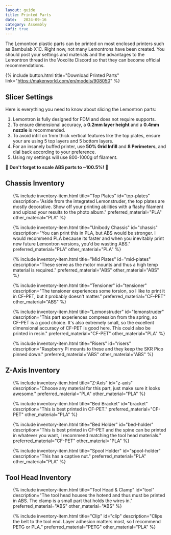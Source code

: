 ```yaml
---
layout: guide
title: Printed Parts
date:   2024-09-16
category: Assembly
kofi: true
---
```


The Lemontron plastic parts can be printed on most enclosed printers such as Bambulab X1C. Right now, not many
Lemontrons have been created. You should post your settings and materials and the advantages to the Lemontron thread in
the Voxolite Discord so that they can become official recommendations.

{% include button.html title="Download Printed Parts" link="https://makerworld.com/en/models/908050" %}

## Slicer Settings

Here is everything you need to know about slicing the Lemontron parts:

1. Lemontron is fully designed for FDM and does not require supports.
2. To ensure dimensional accuracy, a **0.2mm layer height** and a **0.4mm nozzle** is recommended.
3. To avoid infill on 1mm thick vertical features like the top plates, ensure your are using 5 top layers and 5 bottom
   layers.
4. For an insanely buffed printer, use **50% Grid Infill** and **8 Perimeters**, and dial back according to your preference.
5. Using my settings will use 800-1000g of filament.

🔔 **Don't forget to scale ABS parts to ~100.5%!** 🔔

## Chassis Inventory

<ul class="inventory">
{% include inventory-item.html
title="Top Plates"
id="top-plates"
description="Aside from the integrated Lemonstruder, the top plates are mostly decorative. Show off your printing
abilities with a flashy filament and upload your results to the photo album."
preferred_material="PLA"
other_material="PLA"
%}

{% include inventory-item.html
title="Unibody Chassis"
id="chassis"
description="You can print this in PLA, but ABS would be stronger. I would recommend PLA because its faster and when
you inevitably print new future Lemontron versions, you'd be wasting ABS."
preferred_material="PLA"
other_material="PLA"
%}

{% include inventory-item.html
title="Mid Plates"
id="mid-plates"
description="These serve as the motor mounts and thus a high temp material is required."
preferred_material="ABS"
other_material="ABS"
%}

{% include inventory-item.html
title="Tensioner"
id="tensioner"
description="The tensioner experiences some torsion, so I like to print it in CF-PET, but it probably doesn't
matter."
preferred_material="CF-PET"
other_material="ABS"
%}

{% include inventory-item.html
title="Lemonstruder"
id="lemonstruder"
description="This part experiences compression from the spring, so CF-PET is a good choice. It's
also extremely small, so the excellent dimensional accuracy of CF-PET is good here. This could also be printed in
resin."
preferred_material="CF-PET"
other_material="PLA"
%}

{% include inventory-item.html
title="Risers"
id="risers"
description="Raspberry Pi mounts to these and they keep the SKR Pico pinned down."
preferred_material="ABS"
other_material="ABS"
%}
</ul>

## Z-Axis Inventory

<ul class="inventory">
{% include inventory-item.html
title="Z-Axis"
id="z-axis"
description="Choose any material for this part, just make sure it looks awesome."
preferred_material="PLA"
other_material="PLA"
%}

{% include inventory-item.html
title="Bed Bracket"
id="bracket"
description="This is best printed in CF-PET."
preferred_material="CF-PET"
other_material="PLA"
%}

{% include inventory-item.html
title="Bed Holder"
id="bed-holder"
description="This is best printed in CF-PET and the spine can be printed in whatever you want, I recommend matching
the tool head materials."
preferred_material="CF-PET"
other_material="PLA"
%}

{% include inventory-item.html
title="Spool Holder"
id="spool-holder"
description="This has a captive nut."
preferred_material="PLA"
other_material="PLA"
%}
</ul>

## Tool Head Inventory

<ul class="inventory">
{% include inventory-item.html
title="Tool Head & Clamp"
id="tool"
description="The tool head houses the hotend and thus must be printed in ABS. The clamp is a small part that holds the
wires in."
preferred_material="ABS"
other_material="ABS"
%}

{% include inventory-item.html
title="Clip"
id="clip"
description="Clips the belt to the tool end. Layer adhesion matters most, so I recommend PETG or PLA."
preferred_material="PETG"
other_material="PLA"
%}
</ul>